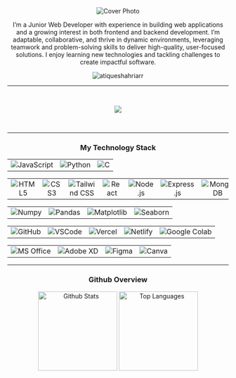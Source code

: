 <div align="center">
    <img src="https://media.licdn.com/dms/image/v2/D5616AQGoPlkh1a-FHw/profile-displaybackgroundimage-shrink_350_1400/profile-displaybackgroundimage-shrink_350_1400/0/1734445465445?e=1740614400&v=beta&t=RU5VRdgTFNzK9Rc__8uE4mbn9tBLKZxR4nK3U39oblc" alt="Cover Photo" />
</div>

<div>
    <p align="center">I’m a Junior Web Developer with experience in building web applications and a growing interest in both frontend and backend development. I’m adaptable, collaborative, and thrive in dynamic environments, leveraging teamwork and problem-solving skills to deliver high-quality, user-focused solutions. I enjoy learning new technologies and tackling challenges to create impactful software.</p>
    <p align="center"> <img
            src="https://komarev.com/ghpvc/?username=atiqueshahriarr&label=Profile%20views&color=0e75b6&style=flat"
            alt="atiqueshahriarr" /></p>
</div>
<hr>


<p align="center">
    <a href="https://www.linkedin.com/in/atiqueshahriarr/"><img
            src="https://img.shields.io/badge/LinkedIn-0077B5?style=for-the-badge&logo=linkedin&logoColor=white"
            alt="" /></a>
    <a href="https://www.facebook.com/atiqueshahriarr"><img
            src="https://img.shields.io/badge/Facebook-1877F2?style=for-the-badge&logo=facebook&logoColor=white"
            alt="" /></a>
    <a href="mailto:satique06@gmail.com"><img
            src="https://img.shields.io/badge/Gmail-D14836?style=for-the-badge&logo=gmail&logoColor=white" alt="" /></a>
</p>




<p align="center">
        <img
        src="https://github-readme-streak-stats.herokuapp.com/?user=atiqueshahriarr&stroke=ffffff&background=27272a&ring=22c55e&fire=22c55e&currStreakNum=ffffff&currStreakLabel=22c55e&sideNums=ffffff&sideLabels=ffffff&dates=ffffff&hide_border=true" />
</p>

<p align="center">
    <a href="https://github.com/atiqueshahriarr"><img
            src="https://img.shields.io/badge/GitHub-100000?style=for-the-badge&logo=github&logoColor=white"
            alt="" /></a>
    <a
        href="https://scholar.google.com/citations?hl=en&user=k0QOD1YAAAAJ&view_op=list_works&gmla=ALUCkoU0bS2DYKUuOH-GnwYBdqmQwmX5snZJSAH7U_4_FcuMkmkIywvB1IJdAn2NrlEDZ4HO8ZV-zFhgS5bVGgtH"><img
            src="https://img.shields.io/badge/Google_Scholar-4285F4?style=for-the-badge&logo=google-scholar&logoColor=white"
            alt="" /></a>
</p>



<hr>
<h3 align="center">My Technology Stack</h3>
<table align="center">
    <tr align="center">
        <td>
            <img src="https://img.shields.io/badge/JavaScript-323330?style=for-the-badge&logo=javascript&logoColor=F7DF1E"
                alt="JavaScript" />
        </td>
        <td>
            <img src="https://img.shields.io/badge/Python-FFD43B?style=for-the-badge&logo=python&logoColor=blue"
                alt="Python" />
        </td>
        <td>
            <img src="https://img.shields.io/badge/C-00599C?style=for-the-badge&logo=c&logoColor=white" alt="C" />
        </td>
    </tr>
</table>


<table align="center">
    <tr align="center">
        <td>
            <img src="https://img.shields.io/badge/HTML5-E34F26?style=for-the-badge&logo=html5&logoColor=white"
                alt="HTML5" />
        </td>
        <td>
            <img src="https://img.shields.io/badge/CSS3-1572B6?style=for-the-badge&logo=css3&logoColor=white"
                alt="CSS3" />
        </td>
        <td>
            <img src="https://img.shields.io/badge/Tailwind_CSS-38B2AC?style=for-the-badge&logo=tailwind-css&logoColor=white"
                alt="Tailwind CSS" />
        </td>
        <td>
            <img src="https://img.shields.io/badge/React-20232A?style=for-the-badge&logo=react&logoColor=61DAFB"
                alt="React" />
        </td>
        <td>
            <img src="https://img.shields.io/badge/Node%20js-339933?style=for-the-badge&logo=nodedotjs&logoColor=white"
                alt="Node.js" />
        </td>
        <td>
            <img src="https://img.shields.io/badge/Express%20js-000000?style=for-the-badge&logo=express&logoColor=white"
                alt="Express.js" />
        </td>
        <td>
            <img src="https://img.shields.io/badge/MongoDB-4EA94B?style=for-the-badge&logo=mongodb&logoColor=white"
                alt="MongoDB" />
        </td>
        <td>
            <img src="https://img.shields.io/badge/firebase-ffca28?style=for-the-badge&logo=firebase&logoColor=black"
                alt="Firebase" />
        </td>
    </tr>
</table>

<table align="center">
    <tr align="center">
        <td>
            <img src="https://img.shields.io/badge/Numpy-777BB4?style=for-the-badge&logo=numpy&logoColor=white"
                alt="Numpy" />
        </td>
        <td>
            <img src="https://img.shields.io/badge/Pandas-2C2D72?style=for-the-badge&logo=pandas&logoColor=white"
                alt="Pandas" />
        </td>
        <td>
            <img src="https://img.shields.io/badge/Matplotlib-0094D9?style=for-the-badge&logo=python&logoColor=white"
                alt="Matplotlib" />
        </td>
        <td>
            <img src="https://img.shields.io/badge/Seaborn-3776AB?style=for-the-badge&logo=python&logoColor=white"
                alt="Seaborn" />
        </td>
    </tr>
</table>
<table align="center">
    <tr align="center">
        <td>
            <img src="https://img.shields.io/badge/GitHub-181717?style=for-the-badge&logo=github&logoColor=white"
                alt="GitHub" />
        </td>
        <td>
            <img src="https://img.shields.io/badge/VSCode-007ACC?style=for-the-badge&logo=visualstudiocode&logoColor=white"
                alt="VSCode" />
        </td>
        <td>
            <img src="https://img.shields.io/badge/Vercel-000000?style=for-the-badge&logo=vercel&logoColor=white"
                alt="Vercel" />
        </td>
        <td>
            <img src="https://img.shields.io/badge/Netlify-00C7B7?style=for-the-badge&logo=netlify&logoColor=white"
                alt="Netlify" />
        </td>
        <td>
            <img src="https://img.shields.io/badge/Google%20Colab-F9AB00?style=for-the-badge&logo=googlecolab&color=525252"
                alt="Google Colab" />
        </td>
    </tr>
</table>
<table align="center">
    <tr align="center">
        <td>
            <img src="https://img.shields.io/badge/Microsoft%20Office-D83B01?style=for-the-badge&logo=microsoft-office&logoColor=white"
                alt="MS Office" />
        </td>
        <td>
            <img src="https://img.shields.io/badge/Adobe%20XD-470137?style=for-the-badge&logo=adobexd&logoColor=white"
                alt="Adobe XD" />
        </td>
        <td>
            <img src="https://img.shields.io/badge/Figma-F24E1E?style=for-the-badge&logo=figma&logoColor=white"
                alt="Figma" />
        </td>
        <td>
            <img src="https://img.shields.io/badge/Canva-00C4CC?style=for-the-badge&logo=canva&logoColor=white"
                alt="Canva" />
        </td>
    </tr>
</table>
<hr>
<h3 align="center">Github Overview</h3>
<p align="center">
    <img src="https://github-readme-stats.vercel.app/api?username=atiqueshahriarr&theme=dracula&show_icons=true"
        alt="Github Stats" style="height: 180px;" />
    <img src="https://github-readme-stats.vercel.app/api/top-langs/?username=atiqueshahriarr&langs_count=10&title_color=22c55e&text_color=ffffff&icon_color=22c55e&bg_color=27272a&hide_border=true&locale=en&custom_title=Top%20%Languages"
        alt="Top Languages" style="height: 180px;" />
</p>
